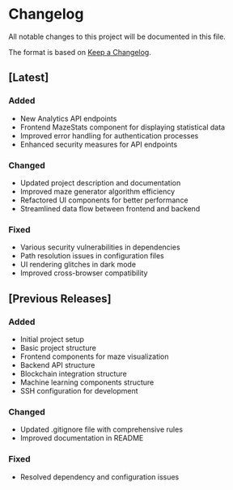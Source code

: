 # Changelog

All notable changes to this project will be documented in this file.

The format is based on [Keep a Changelog](https://keepachangelog.com/en/1.0.0/).

## [Latest]

### Added
- New Analytics API endpoints
- Frontend MazeStats component for displaying statistical data
- Improved error handling for authentication processes
- Enhanced security measures for API endpoints

### Changed
- Updated project description and documentation
- Improved maze generator algorithm efficiency
- Refactored UI components for better performance
- Streamlined data flow between frontend and backend

### Fixed
- Various security vulnerabilities in dependencies
- Path resolution issues in configuration files
- UI rendering glitches in dark mode
- Improved cross-browser compatibility

## [Previous Releases]

### Added
- Initial project setup
- Basic project structure
- Frontend components for maze visualization
- Backend API structure
- Blockchain integration structure
- Machine learning components structure
- SSH configuration for development

### Changed
- Updated .gitignore file with comprehensive rules
- Improved documentation in README

### Fixed
- Resolved dependency and configuration issues 
